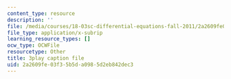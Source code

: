 ```yaml
---
content_type: resource
description: ''
file: /media/courses/18-03sc-differential-equations-fall-2011/2a2609fe03f35b5da0985d2eb842dec3_LbKKzMag5Rc.vtt
file_type: application/x-subrip
learning_resource_types: []
ocw_type: OCWFile
resourcetype: Other
title: 3play caption file
uid: 2a2609fe-03f3-5b5d-a098-5d2eb842dec3
---
```

